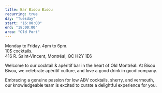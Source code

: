 ```yaml
---
title: Bar Bisou Bisou
recurring: true
day: "Tuesday"
start: "16:00:00"
end: "18:00:00"
area: "Old Port"
---
```


Monday to Friday. 4pm to 6pm.<br>
10$ cocktails.<br>
416 R. Saint-Vincent, Montréal, QC H2Y 1E6

<!-- more -->

Welcome to our cocktail & apéritif bar in the heart of Old Montréal. At Bisou Bisou, we celebrate apéritif culture, and love a good drink in good company.

Embracing a genuine passion for low ABV cocktails, sherry, and vermouth, our knowledgeable team is excited to curate a delightful experience for you.